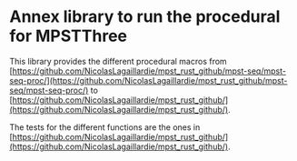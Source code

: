 # Annex library to run the procedural for MPSTThree

This library provides the different procedural macros from [https://github.com/NicolasLagaillardie/mpst_rust_github/mpst-seq/mpst-seq-proc/](https://github.com/NicolasLagaillardie/mpst_rust_github/mpst-seq/mpst-seq-proc/) to [https://github.com/NicolasLagaillardie/mpst_rust_github/](https://github.com/NicolasLagaillardie/mpst_rust_github/).

The tests for the different functions are the ones in [https://github.com/NicolasLagaillardie/mpst_rust_github/](https://github.com/NicolasLagaillardie/mpst_rust_github/).